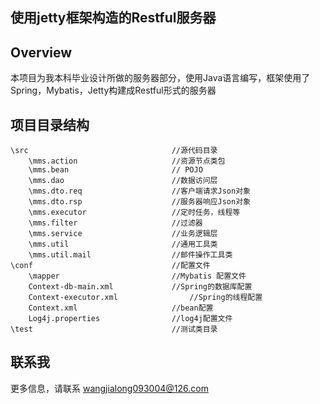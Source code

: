 ## 使用jetty框架构造的Restful服务器


## Overview

本项目为我本科毕业设计所做的服务器部分，使用Java语言编写，框架使用了Spring，Mybatis，Jetty构建成Restful形式的服务器



## 项目目录结构

    \src						    	//源代码目录
		\mms.action						//资源节点类包
		\mms.bean 						// POJO
		\mms.dao						//数据访问层
		\mms.dto.req					//客户端请求Json对象
		\mms.dto.rsp					//服务器响应Json对象
		\mms.executor					//定时任务，线程等
		\mms.filter						//过滤器
		\mms.service					//业务逻辑层
		\mms.util						//通用工具类
		\mms.util.mail					//邮件操作工具类
	\conf								//配置文件
		\mapper							//Mybatis 配置文件
		Context-db-main.xml				//Spring的数据库配置
		Context-executor.xml				//Spring的线程配置
		Context.xml						//bean配置
		Log4j.properties				//log4j配置文件
	\test								//测试类目录


## 联系我

更多信息，请联系 wangjialong093004@126.com